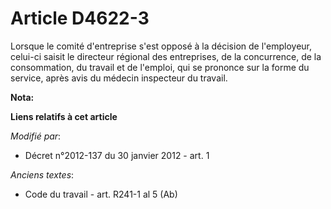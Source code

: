 # Article D4622-3

Lorsque le comité d'entreprise s'est opposé à la décision de  l'employeur, celui-ci saisit le directeur régional des
entreprises, de  la concurrence, de la consommation, du travail et de l'emploi, qui se  prononce sur la forme du service,
après avis du médecin inspecteur du  travail.

**Nota:**



**Liens relatifs à cet article**

_Modifié par_:

  - Décret n°2012-137 du 30 janvier 2012 - art. 1

_Anciens textes_:

  - Code du travail - art. R241-1 al 5 (Ab)
